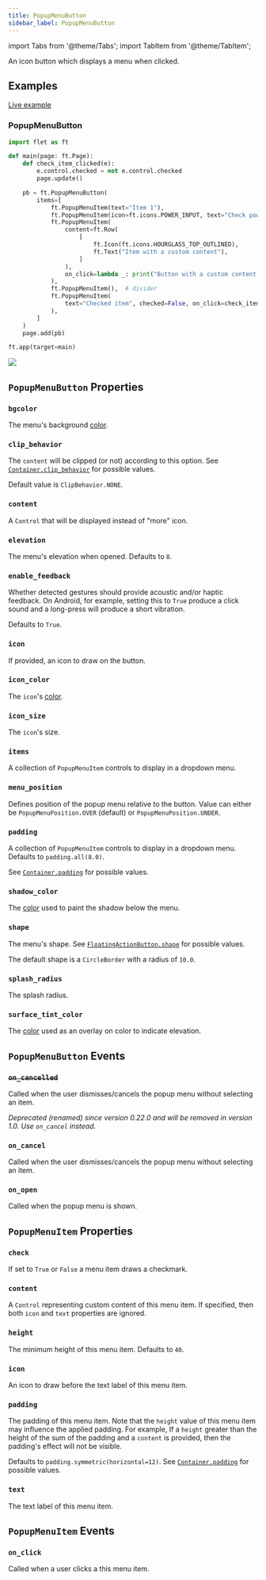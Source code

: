 ```yaml
---
title: PopupMenuButton
sidebar_label: PopupMenuButton
---
```

import Tabs from '@theme/Tabs';
import TabItem from '@theme/TabItem';

An icon button which displays a menu when clicked.

## Examples

[Live example](https://flet-controls-gallery.fly.dev/buttons/popupmenubutton)

### PopupMenuButton

<Tabs groupId="language">
  <TabItem value="python" label="Python" default>

```python
import flet as ft

def main(page: ft.Page):
    def check_item_clicked(e):
        e.control.checked = not e.control.checked
        page.update()

    pb = ft.PopupMenuButton(
        items=[
            ft.PopupMenuItem(text="Item 1"),
            ft.PopupMenuItem(icon=ft.icons.POWER_INPUT, text="Check power"),
            ft.PopupMenuItem(
                content=ft.Row(
                    [
                        ft.Icon(ft.icons.HOURGLASS_TOP_OUTLINED),
                        ft.Text("Item with a custom content"),
                    ]
                ),
                on_click=lambda _: print("Button with a custom content clicked!"),
            ),
            ft.PopupMenuItem(),  # divider
            ft.PopupMenuItem(
                text="Checked item", checked=False, on_click=check_item_clicked
            ),
        ]
    )
    page.add(pb)

ft.app(target=main)
```
  </TabItem>
</Tabs>

<img src="/img/docs/controls/popup-menu-button/popup-menu-button-with-custom-content.gif" className="screenshot-30"/>

## `PopupMenuButton` Properties

### `bgcolor`

The menu's background [color](/docs/reference/colors).

### `clip_behavior`

The `content` will be clipped (or not) according to this option. See [`Container.clip_behavior`](container#clip_behavior) for possible values.

Default value is `ClipBehavior.NONE`.

### `content`

A `Control` that will be displayed instead of "more" icon.

### `elevation`

The menu's elevation when opened. Defaults to `8`.

### `enable_feedback`

Whether detected gestures should provide acoustic and/or haptic feedback. On Android, for example, setting this to `True` produce a click sound and a long-press will produce a short vibration. 

Defaults to `True`.

### `icon`

If provided, an icon to draw on the button.

### `icon_color`

The `icon`'s [color](/docs/reference/colors).

### `icon_size`

The `icon`'s size.

### `items`

A collection of `PopupMenuItem` controls to display in a dropdown menu.

### `menu_position`

Defines position of the popup menu relative to the button. Value can either be `PopupMenuPosition.OVER` (default) or `PopupMenuPosition.UNDER`.

### `padding`

A collection of `PopupMenuItem` controls to display in a dropdown menu. Defaults to `padding.all(8.0)`.

See [`Container.padding`](container#padding) for possible values.

### `shadow_color`

The [color](/docs/reference/colors) used to paint the shadow below the menu.

### `shape`

The menu's shape. See [`FloatingActionButton.shape`](floatingactionbutton#shape) for possible values.

The default shape is a `CircleBorder` with a radius of `10.0`.

### `splash_radius`

The splash radius.

### `surface_tint_color`

The [color](/docs/reference/colors) used as an overlay on color to indicate elevation.

## `PopupMenuButton` Events

### ~~`on_cancelled`~~

Called when the user dismisses/cancels the popup menu without selecting an item.

*Deprecated (renamed) since version 0.22.0 and will be removed in version 1.0. Use `on_cancel` instead.*

### `on_cancel`

Called when the user dismisses/cancels the popup menu without selecting an item.

### `on_open`

Called when the popup menu is shown.

## `PopupMenuItem` Properties

### `check`

If set to `True` or `False` a menu item draws a checkmark.

### `content`

A `Control` representing custom content of this menu item. If specified, then both `icon` and `text` properties are ignored.

### `height`

The minimum height of this menu item. Defaults to `40`.

### `icon`

An icon to draw before the text label of this menu item.

### `padding`

The padding of this menu item. Note that the `height` value of this menu item may influence the applied padding. For example, If a `height` greater than the height of the sum of the padding and a `content` is provided, then the padding's effect will not be visible.

Defaults to `padding.symmetric(horizontal=12)`. See [`Container.padding`](container#padding) for possible values.

### `text`

The text label of this menu item.

## `PopupMenuItem` Events

### `on_click`

Called when a user clicks a this menu item.